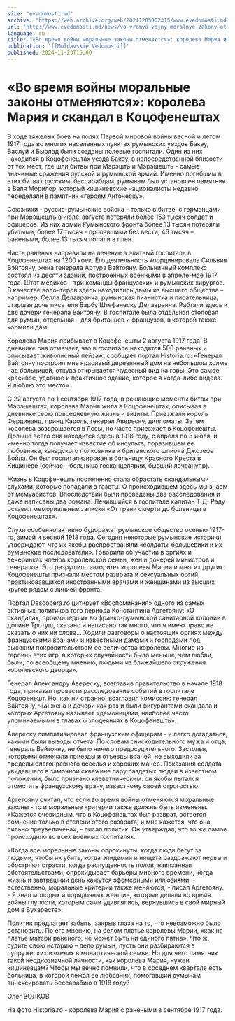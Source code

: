 ```yaml
---
site: "evedomosti.md"
archive: "https://web.archive.org/web/20241205002315/www.evedomosti.md/news/vo-vremya-vojny-moralnye-zakony-otmenyayutsya-koroleva-mariy"
url: "http://www.evedomosti.md/news/vo-vremya-vojny-moralnye-zakony-otmenyayutsya-koroleva-mariy"
language: ru
title: "«Во время войны моральные законы отменяются»: королева Мария и скандал в Коцофенештах"
publication: '[[Moldavskie Vedomosti]]'
published: 2024-11-23T15:00
---
```


# «Во время войны моральные законы отменяются»: королева Мария и скандал в Коцофенештах

В ходе тяжелых боев на полях Первой мировой войны весной и летом 1917 года во многих населенных пунктах румынских уездов Бакэу, Васлуй и Бырлад были созданы полевые госпитали. Один из них находился в Коцофенештах уезда Бакэу, в непосредственной близости от тех мест, где шли битвы при Мэрэшть и Мэрэшешть - самые значимые сражения русской и румынской армий. Именно погибшим в этих битвах русским, бессарабцам, румынам был установлен памятник в Валя Морилор, который кишиневские националисты недавно переделали в памятник «героям Антонеску».

Союзники - русско-румынские войска – только в битве  с германцами при Мэрэшешть в июле-августе потеряли более 153 тысяч солдат и офицеров. Из них армии Румынского фронта более 13 тысяч потеряли убитыми, более 17 тысяч - пропавшими без вести, 46 тысяч – ранеными, более 13 тысяч попали в плен.

Часть раненых направили на лечение в элитный госпиталь в Коцофенештах на 1200 коек. Его деятельность координировала Сильвия Вэйтояну, жена генерала Артура Вайтояну. Больничный комплекс состоял из десяти зданий, построенных военными в апреле-мае 1917 года. Штат медиков – три команды французских и румынских хирургов. В качестве волонтеров здесь находились дамы из высшего общества – например, Селла Делавранча, румынская пианистка и писательница, старшая дочь писателя Барбу Штефанеску Делавранча. Рабтали здесь и две дочери генерала Вайтояну. В госпитале была отдельная столовая для румын, отдельная – для британцев и французов, в которой также кормили дам.

Королева Мария прибывает в Коцофенешты 2 августа 1917 года. В дневнике она отмечает, что в госпитале находятся 500 раненых и описывает живописный пейзаж, сообщает портал Historia.ro: «Генерал Вайтояну построил мне красивый деревянный дом на небольшом холме над больницей, откуда открывается чудесный вид на горы. Это самое красивое, удобное и практичное здание, которое я когда-либо видела. Я люблю это место».

С 22 августа по 1 сентября 1917 года, в решающие моменты битвы при Мэрэшештах, королева Мария жила в Коцофенештах, описывая в дневнике свою повседневную жизнь и визиты. Приезжали король Фердинанд, принц Кароль, генерал Авереску, дипломаты. Затем королева возвращается в Яссы, но часто приезжает в Коцофенешты. Дольше всего она находится здесь в 1918 году, с апреля по 3 июля, и именно тогда получает известие об инсульте, поразившем ее любовника, канадского полковника и британского шпиона Джозефа Бойла. Он был госпитализирован в больницу Красного Креста в Кишиневе (сейчас – больница госканцелярии, бывший лечсанупр).

Жизнь в Коцофенешть постепенно стала обрастать скандальными слухами, которые попадали в газеты. О происходившем здесь мы знаем от мемуаристов. Впоследствии были проведены два расследования и даже написаны два романа. Лечившийся в госпитале капитан Т.Д. Раду оставил мемориальные записки «От грани смерти до больницы в Коцофенештах».

Слухи особенно активно будоражат румынское общество осенью 1917-го, зимой и весной 1918 года. Сегодня некоторые румынские историки утверждают, что их якобы распространяли «солдаты-большевики и их румынские последователи». Говорили об участии в оргиях и вечеринках членов королевской семьи, жен и дочерей министров и генералов. Это разрушило авторитет королевы Марии и многих других. Коцофенешты признали местом разврата и сексуальных оргий, практиковавшихся иностранными врачами и женщинами из высших кругов рядом с линией фронта.

Портал Descopera.ro цитирует «Воспоминания» одного из самых активных политиков того периода Константина Аргетояну: «О скандалах, произошедших во франко-румынской санитарной колонии в долине Тротуш, сказано и написано так много, что я имею право не сказать о них ни слова… Ходили разговоры о настоящих оргиях между французскими врачами и известными дамами и господами под высоким покровительством ее величества королевы. Многие из героинь этих игр, в которых случайности было меньше, чем любви, были, по всеобщему мнению, людьми из ближайшего окружения королевского дворца».

Генерал Александру Авереску, возглавив правительство в начале 1918 года, приказал провести расследование событий в госпитале Коцофенешт. Но, как ни странно, возглавил комиссию генерал Вайтояну, чьи жена и дочери как раз и были фигурантами скандала и которых Аргетояну называет «демоницами, наиболее часто упоминаемыми в главах о злодеяниях в Коцофенешть».

Авереску симпатизировал французским офицерам - и легко догадаться, какими были выводы отчета. По словам снисходительного мужа и отца, генерала Вайтояну, не было ничего предосудительного. Застолья, которыми отмечали приезды и отъезды врачей, не выходили за пределы благонравного веселья и хороших манер. Показания солдата, увидевшего в замочной скважине пару раздетых людей в известном положении, было признано клеветническим: он якобы пытался отомстить французскому врачу, известному своей строгостью.

Аргетояну считал, что если во время войны отменяются моральные законы - то и моральные критерии также должны быть изменены. «Кажется очевидным, что в Коцофенештах был разврат, остается сомнение только в степени этого разврата, и мне кажется, что она сильно преувеличена», - писал политик. Он утверждал, что то же самое происходило во всех военных госпиталях.

«Когда все моральные законы опрокинуты, когда люди бегут за людьми, чтобы их убить, когда эпидемии и нищета раздражают нервы и обостряют страсти, когда распущенность полов, навязанная обстоятельствами, опрокидывает барьеры мирного времени, когда жизнь и завтрашний день кажутся эфемерными иллюзиями, - естественно, моральные критерии также меняются, - писал Аргетояну. - Я знал молодых и порядочных женщин, которые делали во время войны глупости, которым сами удивлялись, вернувшись в свой мирный дом в Бухаресте».

Политик предлагает забыть, закрыв глаза на то, что невозможно было остановить. По его мнению, на белом платье королевы Марии, «как на платье матери раненого, не может быть ни единого пятна». Что ж, судить свою историю – дело румын, пусть они разбираются в супружеских изменах в монархической семье. Но для чего памятник такой неоднозначной личности, как королева Мария, нужен кишиневцам? Чтобы мы вечно помнили, что в соседнем квартале есть больница, в которой лежал ее любовник, помогавший румынам аннексировать Бессарабию в 1918 году?

Олег ВОЛКОВ

На фото Historia.ro - королева Мария с ранеными в сентябре 1917 года.